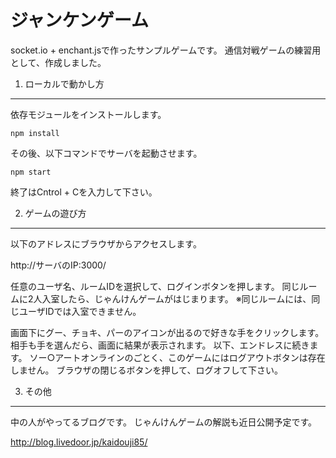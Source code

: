 ジャンケンゲーム
======
socket.io + enchant.jsで作ったサンプルゲームです。
通信対戦ゲームの練習用として、作成しました。


1. ローカルで動かし方
---------------------
依存モジュールをインストールします。

`npm install`


その後、以下コマンドでサーバを起動させます。

`npm start`


終了はCntrol + Cを入力して下さい。


2. ゲームの遊び方
-----------------
以下のアドレスにブラウザからアクセスします。

http://サーバのIP:3000/

任意のユーザ名、ルームIDを選択して、ログインボタンを押します。
同じルームに2人入室したら、じゃんけんゲームがはじまります。
※同じルームには、同じユーザIDでは入室できません。

画面下にグー、チョキ、パーのアイコンが出るので好きな手をクリックします。
相手も手を選んだら、画面に結果が表示されます。
以下、エンドレスに続きます。
ソー○アートオンラインのごとく、このゲームにはログアウトボタンは存在しません。
ブラウザの閉じるボタンを押して、ログオフして下さい。


3. その他
---------
中の人がやってるブログです。
じゃんけんゲームの解説も近日公開予定です。

http://blog.livedoor.jp/kaidouji85/

